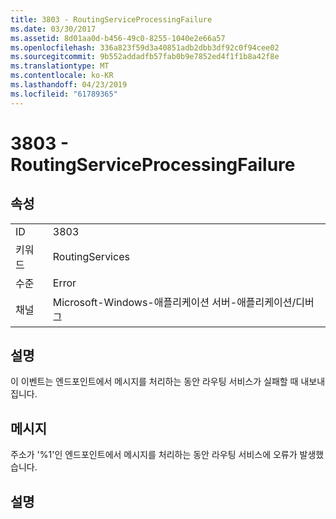 ```yaml
---
title: 3803 - RoutingServiceProcessingFailure
ms.date: 03/30/2017
ms.assetid: 8d01aa0d-b456-49c0-8255-1040e2e66a57
ms.openlocfilehash: 336a823f59d3a40851adb2dbb3df92c0f94cee02
ms.sourcegitcommit: 9b552addadfb57fab0b9e7852ed4f1f1b8a42f8e
ms.translationtype: MT
ms.contentlocale: ko-KR
ms.lasthandoff: 04/23/2019
ms.locfileid: "61789365"
---
```

# <a name="3803---routingserviceprocessingfailure"></a>3803 - RoutingServiceProcessingFailure
## <a name="properties"></a>속성  
  
|||  
|-|-|  
|ID|3803|  
|키워드|RoutingServices|  
|수준|Error|  
|채널|Microsoft-Windows-애플리케이션 서버-애플리케이션/디버그|  
  
## <a name="description"></a>설명  
 이 이벤트는 엔드포인트에서 메시지를 처리하는 동안 라우팅 서비스가 실패할 때 내보내집니다.  
  
## <a name="message"></a>메시지  
 주소가 '%1'인 엔드포인트에서 메시지를 처리하는 동안 라우팅 서비스에 오류가 발생했습니다.  
  
## <a name="details"></a>설명
